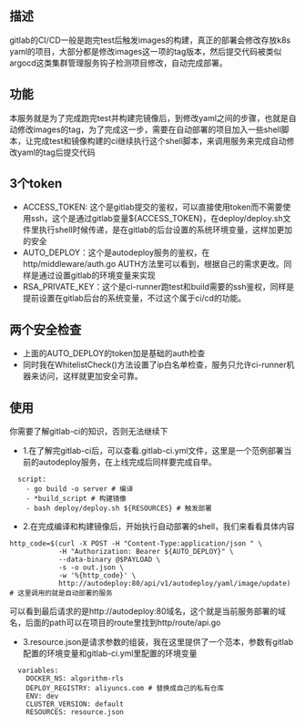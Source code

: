 ## 描述
gitlab的CI/CD一般是跑完test后触发images的构建，真正的部署会修改存放k8s yaml的项目，大部分都是修改images这一项的tag版本，然后提交代码被类似argocd这类集群管理服务钩子检测项目修改，自动完成部署。

## 功能
本服务就是为了完成跑完test并构建完镜像后，到修改yaml之间的步骤，也就是自动修改images的tag，为了完成这一步，需要在自动部署的项目加入一些shell脚本，让完成test和镜像构建的ci继续执行这个shell脚本，来调用服务来完成自动修改yaml的tag后提交代码

## 3个token
- ACCESS_TOKEN: 这个是gitlab提交的鉴权，可以直接使用token而不需要使用ssh，这个是通过gitlab变量${ACCESS_TOKEN}，在deploy/deploy.sh文件里执行shell时候传递，是在gitlab的后台设置的系统环境变量，这样加更加的安全
- AUTO_DEPLOY：这个是autodeploy服务的鉴权，在http/middleware/auth.go AUTH方法里可以看到，根据自己的需求更改。同样是通过设置gitlab的环境变量来实现
- RSA_PRIVATE_KEY：这个是ci-runner跑test和build需要的ssh鉴权，同样是提前设置在gitlab后台的系统变量，不过这个属于ci/cd的功能。

## 两个安全检查
- 上面的AUTO_DEPLOY的token加是基础的auth检查
- 同时我在WhitelistCheck()方法设置了ip白名单检查，服务只允许ci-runner机器来访问，这样就更加安全可靠。

## 使用
你需要了解gitlab-ci的知识，否则无法继续下
- 1.在了解完gitlab-ci后，可以查看.gitlab-ci.yml文件，这里是一个范例部署当前的autodeploy服务，在上线完成后同样要完成自举。
```shell
  script:
    - go build -o server # 编译
    - *build_script # 构建镜像
    - bash deploy/deploy.sh ${RESOURCES} # 触发部署
```
- 2.在完成编译和构建镜像后，开始执行自动部署的shell，我们来看看具体内容
```shell
http_code=$(curl -X POST -H "Content-Type:application/json " \
            -H "Authorization: Bearer ${AUTO_DEPLOY}" \
            --data-binary @$PAYLOAD \
            -s -o out.json \
            -w '%{http_code}' \
            http://autodeploy:80/api/v1/autodeploy/yaml/image/update) # 这里调用的就是自动部署的服务
```
可以看到最后请求的是http://autodeploy:80域名，这个就是当前服务部署的域名，后面的path可以在项目的route里找到http/route/api.go
 - 3.resource.json是请求参数的组装，我在这里提供了一个范本，参数有gitlab配置的环境变量和gitlab-ci.yml里配置的环境变量
```shell
  variables:
    DOCKER_NS: algorithm-rls
    DEPLOY_REGISTRY: aliyuncs.com # 替换成自己的私有仓库
    ENV: dev
    CLUSTER_VERSION: default
    RESOURCES: resource.json
```
